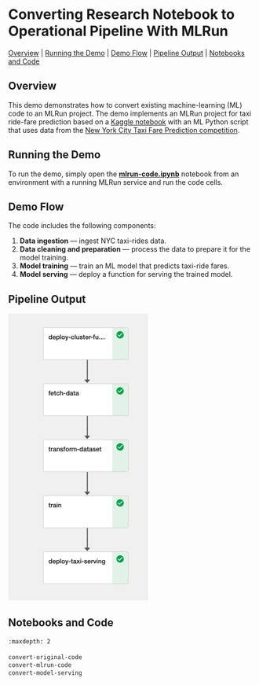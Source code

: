# Converting Research Notebook to Operational Pipeline With MLRun

[Overview](#overview)&nbsp;| [Running the Demo](#demo-run)&nbsp;| [Demo Flow](#demo-flow)&nbsp;| [Pipeline Output](#pipeline-output)&nbsp;| [Notebooks and Code](#notebooks-and-code)

## Overview

This demo demonstrates how to convert existing machine-learning (ML) code to an MLRun project.
The demo implements an MLRun project for taxi ride-fare prediction based on a [Kaggle notebook](https://www.kaggle.com/jsylas/python-version-of-top-ten-rank-r-22-m-2-88) with an ML Python script that uses data from the [New York City Taxi Fare Prediction competition](https://www.kaggle.com/c/new-york-city-taxi-fare-prediction).

<a id="demo-run"></a>
## Running the Demo

To run the demo, simply open the [**mlrun-code.ipynb**](convert-mlrun-code.ipynb) notebook from an environment with a running MLRun service and run the code cells.

<a id="demo-flow"></a>
## Demo Flow

The code includes the following components:

1. **Data ingestion** &mdash; ingest NYC taxi-rides data.
2. **Data cleaning and preparation** &mdash; process the data to prepare it for the model training.
3. **Model training** &mdash; train an ML model that predicts taxi-ride fares.
4. **Model serving** &mdash; deploy a function for serving the trained model.

<a id="pipeline-output"></a>
## Pipeline Output

<p><img src="../_static/images/converting-to-mlrun-pipeline.png" alt="converting-to-mlrun pipeline output"/></p>

<a id="notebooks-and-code"></a>
## Notebooks and Code

```{toctree}
:maxdepth: 2

convert-original-code
convert-mlrun-code
convert-model-serving
```
